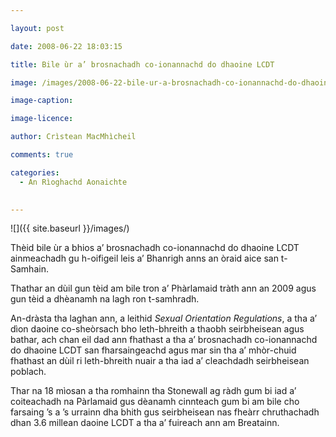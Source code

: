 ```yaml
---

layout: post

date: 2008-06-22 18:03:15

title: Bile ùr a’ brosnachadh co-ionannachd do dhaoine LCDT

image: /images/2008-06-22-bile-ur-a-brosnachadh-co-ionannachd-do-dhaoine-lcdt.jpg

image-caption:

image-licence:

author: Crìstean MacMhìcheil

comments: true

categories:
  - An Rìoghachd Aonaichte
  

---
```


![]({{ site.baseurl }}/images/)

Thèid bile ùr a bhios a&#8217; brosnachadh co-ionannachd do dhaoine LCDT ainmeachadh gu h-oifigeil leis a&#8217; Bhanrigh anns an òraid aice san t-Samhain.

<!--more-->

Thathar an dùil gun tèid am bile tron a&#8217; Phàrlamaid tràth ann an 2009 agus gun tèid a dhèanamh na lagh ron t-samhradh.

An-dràsta tha laghan ann, a leithid _Sexual Orientation Regulations_, a tha a&#8217; dìon daoine co-sheòrsach bho leth-bhreith a thaobh seirbheisean agus bathar, ach chan eil dad ann fhathast a tha a&#8217; brosnachadh co-ionannachd do dhaoine LCDT san fharsaingeachd agus mar sin tha a&#8217; mhòr-chuid fhathast an dùil ri leth-bhreith nuair a tha iad a&#8217; cleachdadh seirbheisean poblach.

Thar na 18 mìosan a tha romhainn tha Stonewall ag ràdh gum bi iad a&#8217; coiteachadh na Pàrlamaid gus dèanamh cinnteach gum bi am bile cho farsaing &#8217;s a &#8217;s urrainn dha bhith gus seirbheisean nas fheàrr chruthachadh dhan 3.6 millean daoine LCDT a tha a&#8217; fuireach ann am Breatainn.
